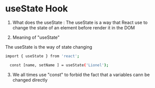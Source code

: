 # useState Hook

1. What does the useState :
The useState is a way that React use to change the state of an element 
before render it in  the DOM 

2. Meaning of "useState"

The useState is the way of state changing 

```bash
import { useState } from 'react';

  const [name, setName ] = useState('Lionel');

```

3. We all times use "const" to forbid the fact that a variables cann be changed directly
